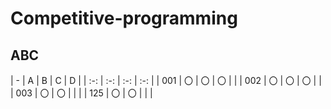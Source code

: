 # Competitive-programming

## ABC

| - | A | B | C | D |
| :-: | :-: | :-: | :-: |
| 001 | 〇 | 〇 | 〇 |  |
| 002 | 〇 | 〇 | 〇 |  |
| 003 | 〇 | 〇 |  |  |
| 125 | 〇 | 〇 |  |  |
